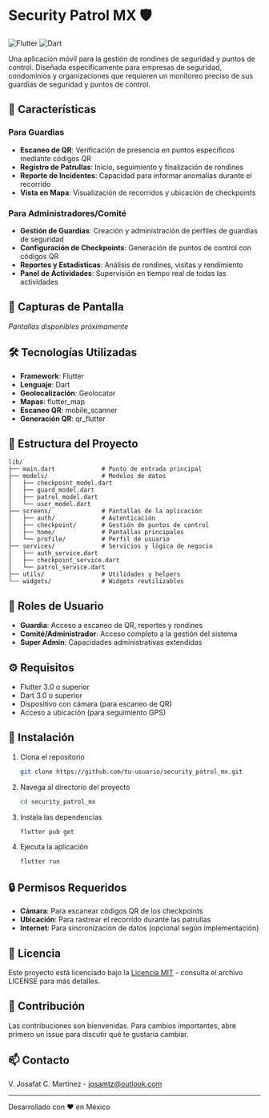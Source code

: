 # Security Patrol MX 🛡️

![Flutter](https://img.shields.io/badge/Flutter-3.0+-02569B?style=for-the-badge&logo=flutter&logoColor=white)
![Dart](https://img.shields.io/badge/Dart-3.0+-0175C2?style=for-the-badge&logo=dart&logoColor=white)

Una aplicación móvil para la gestión de rondines de seguridad y puntos de control. Diseñada específicamente para empresas de seguridad, condominios y organizaciones que requieren un monitoreo preciso de sus guardias de seguridad y puntos de control.

## 🚀 Características

### Para Guardias
- **Escaneo de QR**: Verificación de presencia en puntos específicos mediante códigos QR
- **Registro de Patrullas**: Inicio, seguimiento y finalización de rondines
- **Reporte de Incidentes**: Capacidad para informar anomalías durante el recorrido
- **Vista en Mapa**: Visualización de recorridos y ubicación de checkpoints

### Para Administradores/Comité
- **Gestión de Guardias**: Creación y administración de perfiles de guardias de seguridad
- **Configuración de Checkpoints**: Generación de puntos de control con códigos QR
- **Reportes y Estadísticas**: Análisis de rondines, visitas y rendimiento
- **Panel de Actividades**: Supervisión en tiempo real de todas las actividades

## 📱 Capturas de Pantalla

_Pantallas disponibles próximamente_

## 🛠️ Tecnologías Utilizadas

- **Framework**: Flutter
- **Lenguaje**: Dart
- **Geolocalización**: Geolocator
- **Mapas**: flutter_map
- **Escaneo QR**: mobile_scanner
- **Generación QR**: qr_flutter

## 📂 Estructura del Proyecto

```
lib/
├── main.dart             # Punto de entrada principal
├── models/               # Modelos de datos
│   ├── checkpoint_model.dart
│   ├── guard_model.dart
│   ├── patrol_model.dart
│   └── user_model.dart
├── screens/              # Pantallas de la aplicación
│   ├── auth/             # Autenticación
│   ├── checkpoint/       # Gestión de puntos de control
│   ├── home/             # Pantallas principales 
│   └── profile/          # Perfil de usuario
├── services/             # Servicios y lógica de negocio
│   ├── auth_service.dart
│   ├── checkpoint_service.dart
│   └── patrol_service.dart
├── utils/                # Utilidades y helpers
└── widgets/              # Widgets reutilizables
```

## 📝 Roles de Usuario

- **Guardia**: Acceso a escaneo de QR, reportes y rondines
- **Comité/Administrador**: Acceso completo a la gestión del sistema
- **Super Admin**: Capacidades administrativas extendidas

## ⚙️ Requisitos

- Flutter 3.0 o superior
- Dart 3.0 o superior
- Dispositivo con cámara (para escaneo de QR)
- Acceso a ubicación (para seguimiento GPS)

## 🔧 Instalación

1. Clona el repositorio
   ```bash
   git clone https://github.com/tu-usuario/security_patrol_mx.git
   ```

2. Navega al directorio del proyecto
   ```bash
   cd security_patrol_mx
   ```

3. Instala las dependencias
   ```bash
   flutter pub get
   ```

4. Ejecuta la aplicación
   ```bash
   flutter run
   ```

## 🔒 Permisos Requeridos

- **Cámara**: Para escanear códigos QR de los checkpoints
- **Ubicación**: Para rastrear el recorrido durante las patrullas
- **Internet**: Para sincronización de datos (opcional según implementación)

## 📄 Licencia

Este proyecto está licenciado bajo la [Licencia MIT](LICENSE) - consulta el archivo LICENSE para más detalles.

## 👥 Contribución

Las contribuciones son bienvenidas. Para cambios importantes, abre primero un issue para discutir qué te gustaría cambiar.

## 📫 Contacto

V. Josafat C. Martinez - [josamtz@outlook.com](mailto:josamtz@outlook.com)

---

Desarrollado con ❤️ en México
